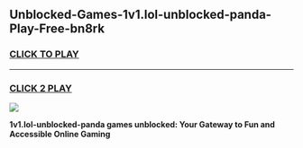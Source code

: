
## Unblocked-Games-1v1.lol-unblocked-panda-Play-Free-bn8rk
<h3>
<a href="https://premium76.site?title=1v1.lol-unblocked-panda&ref=10A">CLICK TO PLAY</a></h3>
<hr>

<h3>
<a href="https://premium76.site?title=1v1.lol-unblocked-panda&ref=10A">CLICK 2 PLAY</a>
  
</h3>

<a href="https://premium76.site?title=1v1.lol-unblocked-panda&ref=10A"><img src="https://clearcache.store/games.png"></a>


**1v1.lol-unblocked-panda games unblocked: Your Gateway to Fun and Accessible Online Gaming**
